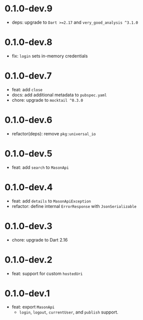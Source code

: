# 0.1.0-dev.9

- deps: upgrade to `Dart >=2.17` and `very_good_analysis ^3.1.0`

# 0.1.0-dev.8

- fix: `login` sets in-memory credentials

# 0.1.0-dev.7

- feat: add `close`
- docs: add additional metadata to `pubspec.yaml`
- chore: upgrade to `mocktail ^0.3.0`

# 0.1.0-dev.6

- refactor(deps): remove `pkg:universal_io`

# 0.1.0-dev.5

- feat: add `search` to `MasonApi`

# 0.1.0-dev.4

- feat: add `details` to `MasonApiException`
- refactor: define internal `ErrorResponse` with `JsonSerializable`

# 0.1.0-dev.3

- chore: upgrade to Dart 2.16

# 0.1.0-dev.2

- feat: support for custom `hostedUri`

# 0.1.0-dev.1

- feat: export `MasonApi`
  - `login`, `logout`, `currentUser`, and `publish` support.
